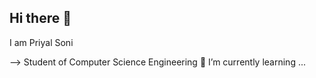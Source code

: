 ## Hi there 👋

<!--
**priyalsoni10/priyalsoni10** is a ✨ _special_ ✨ repository because its `README.md` (this file) appears on your GitHub profile.

Here are some ideas to get you started:
--> I am Priyal Soni 
--> Student of Computer Science Engineering
🌱 I’m currently learning ...


